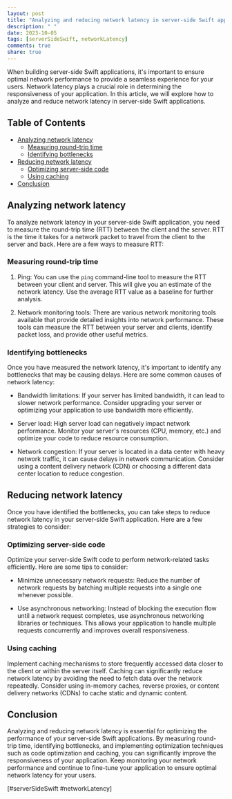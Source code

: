 ```yaml
---
layout: post
title: "Analyzing and reducing network latency in server-side Swift applications"
description: " "
date: 2023-10-05
tags: [serverSideSwift, networkLatency]
comments: true
share: true
---
```


When building server-side Swift applications, it's important to ensure optimal network performance to provide a seamless experience for your users. Network latency plays a crucial role in determining the responsiveness of your application. In this article, we will explore how to analyze and reduce network latency in server-side Swift applications.

## Table of Contents

- [Analyzing network latency](#analyzing-network-latency)
  - [Measuring round-trip time](#measuring-round-trip-time)
  - [Identifying bottlenecks](#identifying-bottlenecks)
- [Reducing network latency](#reducing-network-latency)
  - [Optimizing server-side code](#optimizing-server-side-code)
  - [Using caching](#using-caching)
- [Conclusion](#conclusion)

## Analyzing network latency

To analyze network latency in your server-side Swift application, you need to measure the round-trip time (RTT) between the client and the server. RTT is the time it takes for a network packet to travel from the client to the server and back. Here are a few ways to measure RTT:

### Measuring round-trip time

1. Ping: You can use the `ping` command-line tool to measure the RTT between your client and server. This will give you an estimate of the network latency. Use the average RTT value as a baseline for further analysis.

2. Network monitoring tools: There are various network monitoring tools available that provide detailed insights into network performance. These tools can measure the RTT between your server and clients, identify packet loss, and provide other useful metrics.

### Identifying bottlenecks

Once you have measured the network latency, it's important to identify any bottlenecks that may be causing delays. Here are some common causes of network latency:

- Bandwidth limitations: If your server has limited bandwidth, it can lead to slower network performance. Consider upgrading your server or optimizing your application to use bandwidth more efficiently.

- Server load: High server load can negatively impact network performance. Monitor your server's resources (CPU, memory, etc.) and optimize your code to reduce resource consumption.

- Network congestion: If your server is located in a data center with heavy network traffic, it can cause delays in network communication. Consider using a content delivery network (CDN) or choosing a different data center location to reduce congestion.

## Reducing network latency

Once you have identified the bottlenecks, you can take steps to reduce network latency in your server-side Swift application. Here are a few strategies to consider:

### Optimizing server-side code

Optimize your server-side Swift code to perform network-related tasks efficiently. Here are some tips to consider:

- Minimize unnecessary network requests: Reduce the number of network requests by batching multiple requests into a single one whenever possible.

- Use asynchronous networking: Instead of blocking the execution flow until a network request completes, use asynchronous networking libraries or techniques. This allows your application to handle multiple requests concurrently and improves overall responsiveness.

### Using caching

Implement caching mechanisms to store frequently accessed data closer to the client or within the server itself. Caching can significantly reduce network latency by avoiding the need to fetch data over the network repeatedly. Consider using in-memory caches, reverse proxies, or content delivery networks (CDNs) to cache static and dynamic content.

## Conclusion

Analyzing and reducing network latency is essential for optimizing the performance of your server-side Swift applications. By measuring round-trip time, identifying bottlenecks, and implementing optimization techniques such as code optimization and caching, you can significantly improve the responsiveness of your application. Keep monitoring your network performance and continue to fine-tune your application to ensure optimal network latency for your users.

[#serverSideSwift #networkLatency]